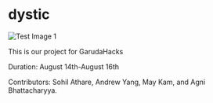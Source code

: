 # dystic

![Test Image 1](https://cdn.discordapp.com/attachments/743465462792192010/743529831710588998/unknown.png)

This is our project for GarudaHacks

Duration: August 14th-August 16th

Contributors: Sohil Athare, Andrew Yang, May Kam, and Agni Bhattacharyya.
